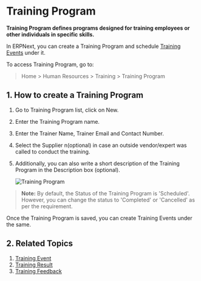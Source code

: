 <!-- add-breadcrumbs -->
# Training Program

**Training Program defines programs designed for training employees or other individuals in specific skills.** 

In ERPNext, you can create a Training Program and schedule [Training Events](/docs/user/manual/en/human-resources/training-event) under it. 

To access Training Program, go to:

> Home > Human Resources > Training > Training Program


## 1. How to create a Training Program

1. Go to Training Program list, click on New.
1. Enter the Training Program name.
1. Enter the Trainer Name, Trainer Email and Contact Number.
1. Select the Supplier n(optional) in case an outside vendor/expert was called to conduct the training.
1. Additionally, you can also write a short description of the Training Program in the Description box (optional).

    <img class="screenshot" alt="Training Program" src="{{docs_base_url}}/v12/assets/img/human-resources/training-program.png">

> **Note:** By default, the Status of the Training Program is 'Scheduled'. However, you can change the status to 'Completed' or 'Cancelled' as per the requirement.

Once the Training Program is saved, you can create Training Events under the same.


## 2. Related Topics

1. [Training Event](/docs/user/manual/en/human-resources/training-event)
1. [Training Result](/docs/user/manual/en/human-resources/training-result)
1. [Training Feedback](/docs/user/manual/en/human-resources/training-feedback)











